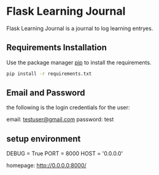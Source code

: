 # Flask Learning Journal
 
Flask Learning Journal is a journal to log learning entryes.

## Requirements Installation 

Use the package manager [pip](https://pip.pypa.io/en/stable/) to install the requirements.

```bash
pip install -r requirements.txt
```

## Email and Password

the following is the login credentials for the user:

   email: testuser@gmail.com
password: test

## setup environment
DEBUG = True
PORT = 8000
HOST = '0.0.0.0'

homepage: http://0.0.0.0:8000/